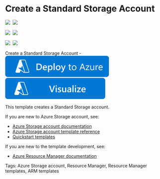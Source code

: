 # Create a Standard Storage Account

<IMG SRC="https://azurequickstartsservice.blob.core.windows.net/badges/101-storage-account-create/PublicLastTestDate.svg" />&nbsp;
<IMG SRC="https://azurequickstartsservice.blob.core.windows.net/badges/101-storage-account-create/PublicDeployment.svg" />&nbsp;

<IMG SRC="https://azurequickstartsservice.blob.core.windows.net/badges/101-storage-account-create/FairfaxLastTestDate.svg" />&nbsp;
<IMG SRC="https://azurequickstartsservice.blob.core.windows.net/badges/101-storage-account-create/FairfaxDeployment.svg" />&nbsp;

<IMG SRC="https://azurequickstartsservice.blob.core.windows.net/badges/101-storage-account-create/BestPracticeResult.svg" />&nbsp;
<IMG SRC="https://azurequickstartsservice.blob.core.windows.net/badges/101-storage-account-create/CredScanResult.svg" />&nbsp;

Create a Standard Storage Account  - <a href="https://portal.azure.com/#create/Microsoft.Template/uri/https%3A%2F%2Fraw.githubusercontent.com%2FAzure%2Fazure-quickstart-templates%2Fmaster%2F101-storage-account-create%2Fazuredeploy.json" target="_blank">
    <img src="https://raw.githubusercontent.com/Azure/azure-quickstart-templates/master/1-CONTRIBUTION-GUIDE/images/deploytoazure.svg"/>
</a>
<a href="http://armviz.io/#/?load=https%3A%2F%2Fraw.githubusercontent.com%2FAzure%2Fazure-quickstart-templates%2Fmaster%2F101-storage-account-create%2Fazuredeploy.json" target="_blank">
    <img src="https://raw.githubusercontent.com/Azure/azure-quickstart-templates/master/1-CONTRIBUTION-GUIDE/images/visualizebutton.svg"/>
</a>

This template creates a Standard Storage account. 

If you are new to Azure Storage account, see:

- [Azure Storage account documentation](http://azure.microsoft.com/documentation/articles/storage-create-storage-account/)
- [Azure Storage account template reference](https://docs.microsoft.com/azure/templates/microsoft.storage/allversions)
- [Quickstart templates](https://azure.microsoft.com/resources/templates/?resourceType=Microsoft.Storage&pageNumber=1&sort=Popular)

If you are new to the template development, see:

- [Azure Resource Manager documentation](https://docs.microsoft.com/en-us/azure/azure-resource-manager/)

Tags: Azure Storage account, Resource Manager, Resource Manager templates, ARM templates

